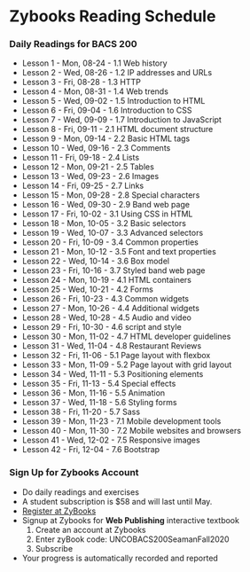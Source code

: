 # Zybooks Reading Schedule

### Daily Readings for BACS 200

* Lesson  1 - Mon, 08-24 - 1.1 Web history
* Lesson  2 - Wed, 08-26 - 1.2 IP addresses and URLs
* Lesson  3 - Fri, 08-28 - 1.3 HTTP
* Lesson  4 - Mon, 08-31 - 1.4 Web trends
* Lesson  5 - Wed, 09-02 - 1.5 Introduction to HTML
* Lesson  6 - Fri, 09-04 - 1.6 Introduction to CSS
* Lesson  7 - Wed, 09-09 - 1.7 Introduction to JavaScript
* Lesson  8 - Fri, 09-11 - 2.1 HTML document structure
* Lesson  9 - Mon, 09-14 - 2.2 Basic HTML tags
* Lesson 10 - Wed, 09-16 - 2.3 Comments
* Lesson 11 - Fri, 09-18 - 2.4 Lists
* Lesson 12 - Mon, 09-21 - 2.5 Tables
* Lesson 13 - Wed, 09-23 - 2.6 Images
* Lesson 14 - Fri, 09-25 - 2.7 Links
* Lesson 15 - Mon, 09-28 - 2.8 Special characters
* Lesson 16 - Wed, 09-30 - 2.9 Band web page
* Lesson 17 - Fri, 10-02 - 3.1 Using CSS in HTML
* Lesson 18 - Mon, 10-05 - 3.2 Basic selectors
* Lesson 19 - Wed, 10-07 - 3.3 Advanced selectors
* Lesson 20 - Fri, 10-09 - 3.4 Common properties
* Lesson 21 - Mon, 10-12 - 3.5 Font and text properties
* Lesson 22 - Wed, 10-14 - 3.6 Box model
* Lesson 23 - Fri, 10-16 - 3.7 Styled band web page
* Lesson 24 - Mon, 10-19 - 4.1 HTML containers
* Lesson 25 - Wed, 10-21 - 4.2 Forms
* Lesson 26 - Fri, 10-23 - 4.3 Common widgets
* Lesson 27 - Mon, 10-26 - 4.4 Additional widgets
* Lesson 28 - Wed, 10-28 - 4.5 Audio and video
* Lesson 29 - Fri, 10-30 - 4.6 script and style
* Lesson 30 - Mon, 11-02 - 4.7 HTML developer guidelines
* Lesson 31 - Wed, 11-04 - 4.8 Restaurant Reviews
* Lesson 32 - Fri, 11-06 - 5.1 Page layout with flexbox
* Lesson 33 - Mon, 11-09 - 5.2 Page layout with grid layout
* Lesson 34 - Wed, 11-11 - 5.3 Positioning elements
* Lesson 35 - Fri, 11-13 - 5.4 Special effects
* Lesson 36 - Mon, 11-16 - 5.5 Animation
* Lesson 37 - Wed, 11-18 - 5.6 Styling forms
* Lesson 38 - Fri, 11-20 - 5.7 Sass
* Lesson 39 - Mon, 11-23 - 7.1 Mobile development tools
* Lesson 40 - Mon, 11-30 - 7.2 Mobile websites and browsers
* Lesson 41 - Wed, 12-02 - 7.5 Responsive images
* Lesson 42 - Fri, 12-04 - 7.6 Bootstrap


### Sign Up for Zybooks Account

* Do daily readings and exercises
* A student subscription is $58 and will last until May.
* [Register at ZyBooks](http://learn.zybooks.com)
* Signup at Zybooks for **Web Publishing** interactive textbook
    1. Create an account at Zybooks
    2. Enter zyBook code: UNCOBACS200SeamanFall2020
    3. Subscribe
* Your progress is automatically recorded and reported 
